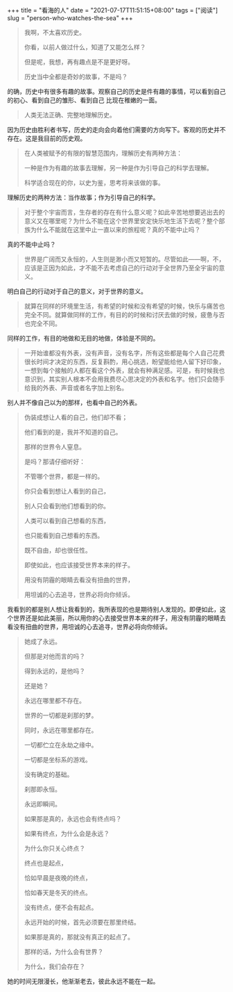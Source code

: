 +++
title = "看海的人"
date = "2021-07-17T11:51:15+08:00"
tags = ["阅读"]
slug = "person-who-watches-the-sea"
+++

> 我啊，不太喜欢历史。
>
> 你看，以前人做过什么，知道了又能怎么样？
>
> 但是呢，我想，再有趣点是不是更好呀。
>
> 历史当中全都是奇妙的故事，不是吗？

的确，历史中有很多有趣的故事。观察自己的历史是件有趣的事情，可以看到自己的初心、看到自己的雏形、看到自己
比现在稚嫩的一面。

> 人类无法正确、完整地理解历史。

因为历史由胜利者书写，历史的走向会向着他们需要的方向写下。客观的历史并不存在。这是我目前的历史观。

> 在人类被赋予的有限的智慧范围内，理解历史有两种方法：
>
> 一种是作为有趣的故事去理解，另一种是作为引导自己的科学去理解。
>
> 科学适合现在的你，以史为鉴，思考将来该做的事。

理解历史的两种方法：当作故事；作为引导自己的科学。

> 对于整个宇宙而言，生存者的存在有什么意义呢？如此辛苦地想要逃出去的意义又在哪里呢？为什么不能在这个世界里安定快乐地生活下去呢？整个部族为什么不能就在这里中止一直以来的旅程呢？真的不能中止吗？

真的不能中止吗？

> 世界是广阔而又永恒的，人生则是渺小而又短暂的。尽管如此——啊，不，应该是正因为如此，才不能不去考虑自己的行动对于全世界乃至全宇宙的意义。

明白自己的行动对于自己的意义，对于世界的意义。

> 就算在同样的环境里生活，有希望的时候和没有希望的时候，快乐与痛苦也完全不同。就算做同样的工作，有目的的时候和讨厌去做的时候，疲惫与否也完全不同。

同样的工作，有目的地做和无目的地做，体验是不同的。

> 一开始谁都没有外表，没有声音，没有名字，所有这些都是每个人自己花费很长时间才决定的东西，反复斟酌，用心挑选，盼望能给他人留下好印象，一想到每个接触的人都在看这个外表，就会有种满足感。可是，有时候我也意识到，其实别人根本不会用我费尽心思决定的外表和名字。他们只会随手给我的外表、声音或者名字加上别名。

别人并不像自己以为的那样，也看中自己的外表。

> 伪装成想让人看的自己，他们却不看；
>
> 他们看到的是，我并不知道的自己。
>
> 那样的世界令人窒息。
>
> 是吗？那请仔细听好：
>
> 不管哪个世界，都是一样的。
>
> 你只会看到想让人看到的自己，
>
> 别人只会看到他们想看到的你。
>
> 人类可以看到自己想看的东西，
>
> 也只能看到自己想看的东西。
>
> 既不自由，却也很任性。
>
> 即使如此，也应该接受世界本来的样子。
>
> 用没有阴霾的眼睛去看没有扭曲的世界，
>
> 用坦诚的心去追寻，世界必将向你倾诉。

我看到的都是别人想让我看到的，我所表现的也是期待别人发现的。即便如此，这个世界还是如此美丽，所以用你的心去接受世界本来的样子，用没有阴霾的眼睛去看没有扭曲的世界，用坦诚的心去追寻，世界必将向你倾诉。

> 她成了永远。
>
> 但那是对他而言的吗？
>
> 得到永远的，是他吗？
>
> 还是她？
>
> 永远在哪里都不存在。
>
> 世界的一切都是刹那的梦。
>
> 同时，永远在哪里都存在。
>
> 一切都伫立在永劫之缘中。
>
> 一切都是坐标系的游戏。
>
> 没有确定的基础。
>
> 刹那即永恒。
>
> 永远即瞬间。
>
> 如果那是真的，永远也会有终点吗？
>
> 如果有终点，为什么会是永远？
>
> 为什么你只关心终点？
>
> 终点也是起点，
>
> 恰如早晨是夜晚的终点，
>
> 恰如春天是冬天的终点。
>
> 没有终点，便不会有起点。
>
> 永远开始的时候，首先必须要在那里终结。
>
> 如果那是真的，那就没有真正的起点了。
>
> 那样的话，为什么会有世界？
>
> 为什么，我们会存在？

她的时间无限漫长，他渐渐老去，彼此永远不能在一起。
